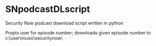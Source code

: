 # SNpodcastDLscript
Security Now podcast download script written in python


Propts user for episode number;
downloads given episode number to c:\user\music\securitynow\
